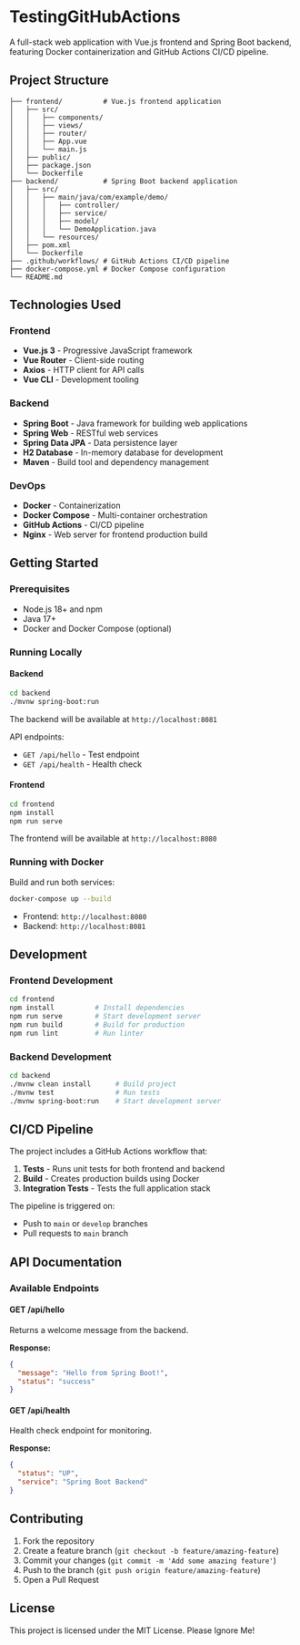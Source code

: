 # TestingGitHubActions

A full-stack web application with Vue.js frontend and Spring Boot backend, featuring Docker containerization and GitHub Actions CI/CD pipeline.

## Project Structure

```
├── frontend/          # Vue.js frontend application
│   ├── src/
│   │   ├── components/
│   │   ├── views/
│   │   ├── router/
│   │   ├── App.vue
│   │   └── main.js
│   ├── public/
│   ├── package.json
│   └── Dockerfile
├── backend/           # Spring Boot backend application
│   ├── src/
│   │   ├── main/java/com/example/demo/
│   │   │   ├── controller/
│   │   │   ├── service/
│   │   │   ├── model/
│   │   │   └── DemoApplication.java
│   │   └── resources/
│   ├── pom.xml
│   └── Dockerfile
├── .github/workflows/ # GitHub Actions CI/CD pipeline
├── docker-compose.yml # Docker Compose configuration
└── README.md
```

## Technologies Used

### Frontend
- **Vue.js 3** - Progressive JavaScript framework
- **Vue Router** - Client-side routing
- **Axios** - HTTP client for API calls
- **Vue CLI** - Development tooling

### Backend
- **Spring Boot** - Java framework for building web applications
- **Spring Web** - RESTful web services
- **Spring Data JPA** - Data persistence layer
- **H2 Database** - In-memory database for development
- **Maven** - Build tool and dependency management

### DevOps
- **Docker** - Containerization
- **Docker Compose** - Multi-container orchestration
- **GitHub Actions** - CI/CD pipeline
- **Nginx** - Web server for frontend production build

## Getting Started

### Prerequisites
- Node.js 18+ and npm
- Java 17+
- Docker and Docker Compose (optional)

### Running Locally

#### Backend
```bash
cd backend
./mvnw spring-boot:run
```
The backend will be available at `http://localhost:8081`

API endpoints:
- `GET /api/hello` - Test endpoint
- `GET /api/health` - Health check

#### Frontend
```bash
cd frontend
npm install
npm run serve
```
The frontend will be available at `http://localhost:8080`

### Running with Docker

Build and run both services:
```bash
docker-compose up --build
```

- Frontend: `http://localhost:8080`
- Backend: `http://localhost:8081`

## Development

### Frontend Development
```bash
cd frontend
npm install          # Install dependencies
npm run serve        # Start development server
npm run build        # Build for production
npm run lint         # Run linter
```

### Backend Development
```bash
cd backend
./mvnw clean install      # Build project
./mvnw test               # Run tests
./mvnw spring-boot:run    # Start development server
```

## CI/CD Pipeline

The project includes a GitHub Actions workflow that:

1. **Tests** - Runs unit tests for both frontend and backend
2. **Build** - Creates production builds using Docker
3. **Integration Tests** - Tests the full application stack

The pipeline is triggered on:
- Push to `main` or `develop` branches
- Pull requests to `main` branch

## API Documentation

### Available Endpoints

#### GET /api/hello
Returns a welcome message from the backend.

**Response:**
```json
{
  "message": "Hello from Spring Boot!",
  "status": "success"
}
```

#### GET /api/health
Health check endpoint for monitoring.

**Response:**
```json
{
  "status": "UP",
  "service": "Spring Boot Backend"
}
```

## Contributing

1. Fork the repository
2. Create a feature branch (`git checkout -b feature/amazing-feature`)
3. Commit your changes (`git commit -m 'Add some amazing feature'`)
4. Push to the branch (`git push origin feature/amazing-feature`)
5. Open a Pull Request

## License

This project is licensed under the MIT License.
Please Ignore Me!
